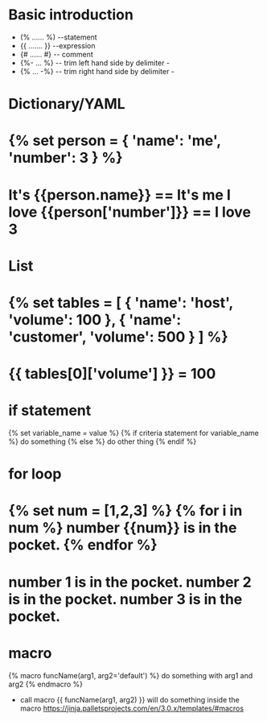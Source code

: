 # Basic introduction
- (% ...... %)    --statement
- {{ ....... }}   --expression
- {# ...... #}    -- comment
- {%-  ...  %}      -- trim left hand side by delimiter -
- {%  ...  -%}      -- trim right hand side by delimiter -

# Dictionary/YAML
  {% set person = {
  'name': 'me',
  'number': 3
      }
  %}
=================
It's {{person.name}} == It's me
I love {{person['number']}} == I love 3
=================


# List
  {% set tables = [
      {
          'name': 'host', 
          'volume': 100
      },
      {
          'name': 'customer',
          'volume': 500
      }
  ] %}
=================
  {{ tables[0]['volume'] }} = 100
=================


# if statement
  {% set variable_name = value %}
  {% if criteria statement for variable_name %}
      do something
  {% else %}
      do other thing
  {% endif %}


# for loop
  {% set num = [1,2,3] %}
  {% for i in num %}
  number {{num}} is in the pocket.
  {% endfor %}
=================
number 1 is in the pocket.
number 2 is in the pocket.
number 3 is in the pocket.
=================


# macro
  {% macro funcName(arg1, arg2='default') %}
      do something with arg1 and arg2
  {% endmacro %}

- call macro
  {{ funcName(arg1, arg2) }}
  will do something inside the macro
  https://jinja.palletsprojects.com/en/3.0.x/templates/#macros